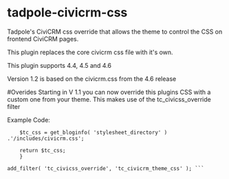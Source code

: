 # tadpole-civicrm-css
Tadpole's CiviCRM css override that allows the theme to control the CSS on frontend CiviCRM pages.

This plugin replaces the core civicrm css file with it's own.

This plugin supports 4.4, 4.5 and 4.6

Version 1.2 is based on the civicrm.css from the 4.6 release


#Overides
Starting in V 1.1 you can now override this plugins CSS with a custom one from your theme.  This makes use of the tc_civicss_override filter

Example Code:

```function tc_civicrm_theme_css( ) {
    $tc_css = get_bloginfo( 'stylesheet_directory' ) .'/includes/civicrm.css';

    return $tc_css;
    }

add_filter( 'tc_civicss_override', 'tc_civicrm_theme_css' ); ```